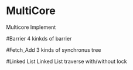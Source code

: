 # MultiCore
Multicore Implement

#Barrier
4 kinkds of barrier 

#Fetch_Add
3 kinds of synchronus tree

#Linked List
Linked List traverse with/without lock
